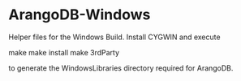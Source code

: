 ArangoDB-Windows
================

Helper files for the Windows Build. Install CYGWIN and execute

make
make install
make 3rdParty

to generate the WindowsLibraries directory required for ArangoDB.
